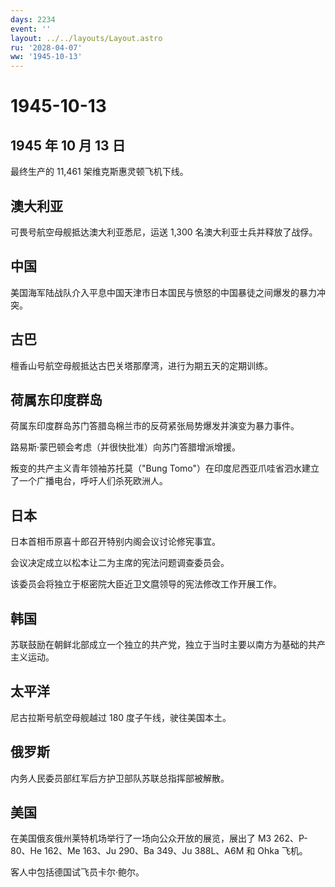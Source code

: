 ```yaml
---
days: 2234
event: ''
layout: ../../layouts/Layout.astro
ru: '2028-04-07'
ww: '1945-10-13'
---
```


# 1945-10-13

## 1945 年 10 月 13 日

最终生产的 11,461 架维克斯惠灵顿飞机下线。

## 澳大利亚

可畏号航空母舰抵达澳大利亚悉尼，运送 1,300 名澳大利亚士兵并释放了战俘。

## 中国

美国海军陆战队介入平息中国天津市日本国民与愤怒的中国暴徒之间爆发的暴力冲突。

## 古巴

檀香山号航空母舰抵达古巴关塔那摩湾，进行为期五天的定期训练。

## 荷属东印度群岛

荷属东印度群岛苏门答腊岛棉兰市的反荷紧张局势爆发并演变为暴力事件。

路易斯·蒙巴顿会考虑（并很快批准）向苏门答腊增派增援。

叛变的共产主义青年领袖苏托莫（"Bung
Tomo"）在印度尼西亚爪哇省泗水建立了一个广播电台，呼吁人们杀死欧洲人。

## 日本

日本首相币原喜十郎召开特别内阁会议讨论修宪事宜。

会议决定成立以松本让二为主席的宪法问题调查委员会。

该委员会将独立于枢密院大臣近卫文麿领导的宪法修改工作开展工作。

## 韩国

苏联鼓励在朝鲜北部成立一个独立的共产党，独立于当时主要以南方为基础的共产主义运动。

## 太平洋

尼古拉斯号航空母舰越过 180 度子午线，驶往美国本土。

## 俄罗斯

内务人民委员部红军后方护卫部队苏联总指挥部被解散。

## 美国

在美国俄亥俄州莱特机场举行了一场向公众开放的展览，展出了 M3
262、P-80、He 162、Me 163、Ju 290、Ba 349、Ju 388L、A6M 和 Ohka 飞机。

客人中包括德国试飞员卡尔·鲍尔。